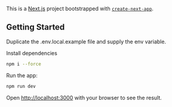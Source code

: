 This is a [Next.js](https://nextjs.org/) project bootstrapped with [`create-next-app`](https://github.com/vercel/next.js/tree/canary/packages/create-next-app).

## Getting Started

Duplicate the .env.local.example file and supply the env variable.

Install dependencies
```bash
npm i --force
```

Run the app:

```bash
npm run dev
```

Open [http://localhost:3000](http://localhost:3000) with your browser to see the result.


